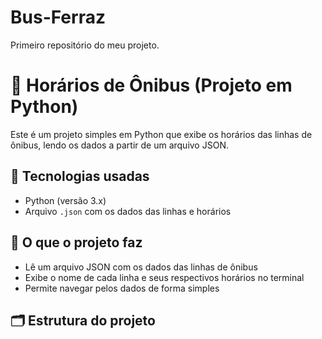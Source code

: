 # Bus-Ferraz
Primeiro repositório do meu projeto. 

# 🚌 Horários de Ônibus (Projeto em Python)

Este é um projeto simples em Python que exibe os horários das linhas de ônibus, lendo os dados a partir de um arquivo JSON.

## 🧰 Tecnologias usadas

- Python (versão 3.x)
- Arquivo `.json` com os dados das linhas e horários

## 📄 O que o projeto faz

- Lê um arquivo JSON com os dados das linhas de ônibus
- Exibe o nome de cada linha e seus respectivos horários no terminal
- Permite navegar pelos dados de forma simples

## 🗂 Estrutura do projeto
